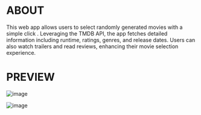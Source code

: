 # ABOUT

This web app allows users to select randomly generated movies with a simple click . Leveraging the TMDB API, the app fetches detailed information including runtime, ratings, genres, and release dates. Users can also watch trailers and read reviews, enhancing their movie selection experience.

# PREVIEW
![image](https://github.com/user-attachments/assets/444c551f-da7a-4b01-b6ca-8a70ba528cde)

![image](https://github.com/user-attachments/assets/8e34777f-e531-4d52-b97b-ef4fdc1f4470)
